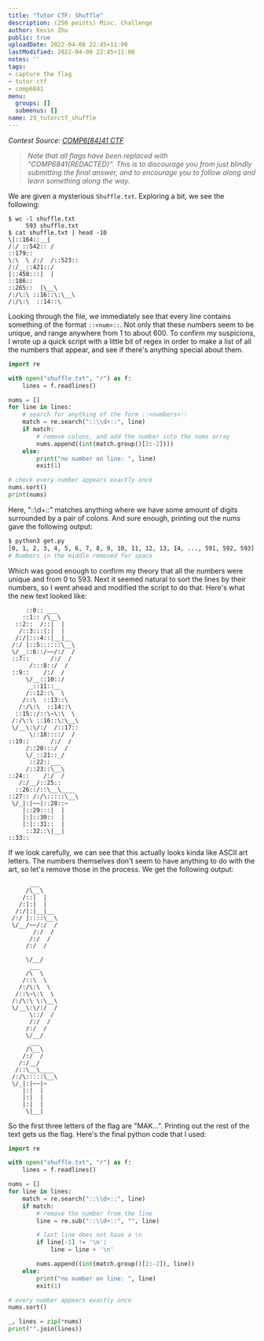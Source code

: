 ```yaml
---
title: "Tutor CTF: Shuffle"
description: (250 points) Misc. Challenge
author: Kevin Zhu
public: true
uploadDate: 2022-04-08 22:45+11:00
lastModified: 2022-04-08 22:45+11:00
notes: ''
tags:
- capture the flag
- tutor ctf
- comp6841
menu:
  groups: []
  submenus: []
name: 29_tutorctf_shuffle
---
```


_Contest Source: [COMP6[84]41 CTF](https://www.comp6841.com/challenges)_

> _Note that all flags have been replaced with "COMP6841{REDACTED}". This is to discourage you from just blindly submitting the final answer, and to encourage you to follow along and learn something along the way._

We are given a mysterious `Shuffle.txt`. Exploring a bit, we see the following:

```term
$ wc -l shuffle.txt
     593 shuffle.txt
$ cat shuffle.txt | head -10
\|::164::__|
/:/ ::542:: /
::179::
\:\  \ /:/  /::523::
/:/__::421::/
|::458:::|  |
::186::
::265::  |\__\
/:/\:\ ::16::\:\__\
/:/\:\  ::14::\
```

Looking through the file, we immediately see that every line contains something of the format `::<num>::`. Not only that these numbers seem to be unique, and range anywhere from 1 to about 600. To confirm my suspicions, I wrote up a quick script with a little bit of regex in order to make a list of all the numbers that appear, and see if there's anything special about them.

```python
import re

with open("shuffle.txt", "r") as f:
    lines = f.readlines()

nums = []
for line in lines:
    # search for anything of the form ::<numbers>::
    match = re.search("::\\d+::", line)
    if match:
        # remove colons, and add the number into the nums array
        nums.append((int(match.group()[2:-2])))
    else:
        print("no number on line: ", line)
        exit(1)

# check every number appears exactly once
nums.sort()
print(nums)
```

Here, "::\\d+::" matches anything where we have some amount of digits surrounded by a pair of colons. And sure enough, printing out the nums gave the following output:

```sh
$ python3 get.py
[0, 1, 2, 3, 4, 5, 6, 7, 8, 9, 10, 11, 12, 13, 14, ..., 591, 592, 593]
# Numbers in the middle removed for space
```

Which was good enough to confirm my theory that all the numbers were unique and from 0 to 593. Next it seemed natural to sort the lines by their numbers, so I went ahead and modified the script to do that. Here's what the new text looked like:

```
     ::0:: ___
    ::1:: /\__\
  ::2::  /::|  |
   /::3:::|:|  |
  /:/|:::4::|__|__
 /:/ |::5::::::\__\
 \/__::6::/~~/:/  /
 ::7::      /:/  /
      /:::8::/  /
 ::9::    /:/  /
     \/__::10::/
      _::11::__
     /::12::\  \
    /::\  ::13::\
   /:/\:\  ::14::\
  ::15::/::\~\:\  \
 /:/\:\ ::16::\:\__\
 \/__\:\/:/  /::17::
      \::18::::/  /
::19::      /:/  /
     /::20:::/  /
     \/_::21::_/
      ::22::___
     /::23::\__\
::24::    /:/  /
   /:/__/::25::
  ::26::/::\__\____
::27:: /:/\:::::\__\
 \/_|:|~~|::28::~
    |::29:::|  |
    |:|::30::  |
    |:|::31::  |
     ::32::\|__|
::33::
```
If we look carefully, we can see that this actually looks kinda like ASCII art letters. The numbers themselves don't seem to have anything to do with the art, so let's remove those in the process. We get the following output:

```
      ___
     /\__\
    /::|  |
   /:|:|  |
  /:/|:|__|__
 /:/ |::::\__\
 \/__/~~/:/  /
       /:/  /
      /:/  /
     /:/  /

     \/__/
      ___
     /\  \
    /::\  \
   /:/\:\  \
  /::\~\:\  \
 /:/\:\ \:\__\
 \/__\:\/:/  /
      \::/  /
      /:/  /
     /:/  /
     \/__/
      ___
     /\__\
    /:/  /
   /:/__/
  /::\__\____
 /:/\:::::\__\
 \/_|:|~~|~
    |:|  |
    |:|  |
    |:|  |
     \|__|
```

So the first three letters of the flag are "MAK...". Printing out the rest of the text gets us the flag. Here's the final python code that I used:

```python
import re

with open("shuffle.txt", "r") as f:
    lines = f.readlines()

nums = []
for line in lines:
    match = re.search("::\\d+::", line)
    if match:
        # remove the number from the line
        line = re.sub("::\\d+::", "", line)

        # last line does not have a \n
        if line[-1] != '\n':
            line = line + '\n'

        nums.append((int(match.group()[2:-2]), line))
    else:
        print("no number on line: ", line)
        exit(1)

# every number appears exactly once
nums.sort()

_, lines = zip(*nums)
print("".join(lines))
```
